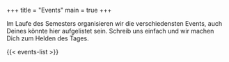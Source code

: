 +++
title = "Events"
main = true
+++

Im Laufe des Semesters organisieren wir die verschiedensten Events, auch Deines könnte hier aufgelistet sein. Schreib
uns einfach und wir machen Dich zum Helden des Tages.

{{< events-list >}}
